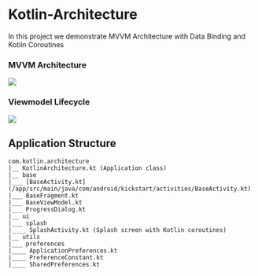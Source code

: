 # Kotlin-Architecture
In this project we demonstrate MVVM Architecture with Data Binding and Kotiln Coroutines

### MVVM Architecture
![](https://res.cloudinary.com/karan-media/image/upload/c_scale,w_466/v1591362329/Android/MVVM/final-architecture_yhiun7.png)

### Viewmodel Lifecycle
![](https://res.cloudinary.com/karan-media/image/upload/v1591530905/Android/MVVM/viewmodel-lifecycle_mcty6g.png)

## Application Structure 
    com.kotlin.architecture
    |__ KotlinArchitecture.kt (Application class)
    |__ base
    |___ [BaseActivity.kt](/app/src/main/java/com/android/kickstart/activities/BaseActivity.kt)
    |___ BaseFragment.kt
    |___ BaseViewModel.kt
    |___ ProgressDialog.kt
    |__ ui
    |___ splash
    |____ SplashActivity.kt (Splash screen with Kotlin coroutines)
    |__ utils
    |___ preferences
    |____ ApplicationPreferences.kt
    |____ PreferenceConstant.kt
    |____ SharedPreferences.kt


